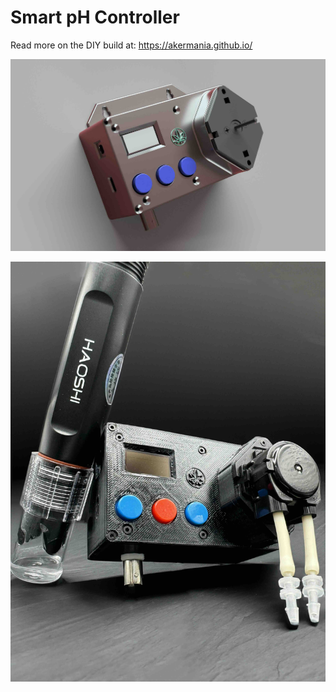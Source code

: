 # Smart pH Controller

Read more on the DIY build at: https://akermania.github.io/

![](smartPHcontroller.jpg)

![](smartPHcontroller2.jpg)
